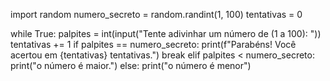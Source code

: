 import random
numero_secreto = random.randint(1, 100)
tentativas = 0

while True:
    palpites = int(input("Tente adivinhar um número de (1 a 100): "))
    tentativas += 1
    if palpites == numero_secreto:
        print(f"Parabéns! Você acertou em {tentativas} tentativas.")
        break
    elif palpites < numero_secreto:
     print("o número é maior.")
    else:
     print("o número é menor")
